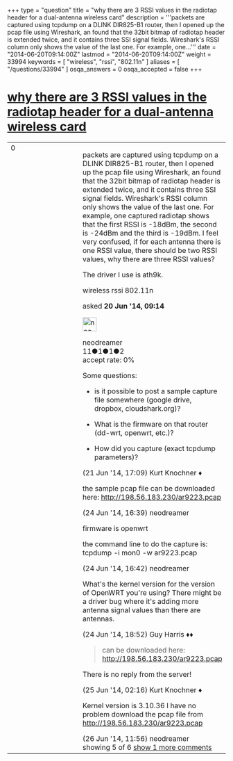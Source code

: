 +++
type = "question"
title = "why there are 3 RSSI values in the radiotap header for a dual-antenna wireless card"
description = '''packets are captured using tcpdump on a DLINK DIR825-B1 router, then I opened up the pcap file using Wireshark, an found that the 32bit bitmap of radiotap header is extended twice, and it contains three SSI signal fields. Wireshark&#x27;s RSSI column only shows the value of the last one. For example, one...'''
date = "2014-06-20T09:14:00Z"
lastmod = "2014-06-20T09:14:00Z"
weight = 33994
keywords = [ "wireless", "rssi", "802.11n" ]
aliases = [ "/questions/33994" ]
osqa_answers = 0
osqa_accepted = false
+++

<div class="headNormal">

# [why there are 3 RSSI values in the radiotap header for a dual-antenna wireless card](/questions/33994/why-there-are-3-rssi-values-in-the-radiotap-header-for-a-dual-antenna-wireless-card)

</div>

<div id="main-body">

<div id="askform">

<table id="question-table" style="width:100%;"><colgroup><col style="width: 50%" /><col style="width: 50%" /></colgroup><tbody><tr class="odd"><td style="width: 30px; vertical-align: top"><div class="vote-buttons"><div id="post-33994-score" class="post-score" title="current number of votes">0</div><div id="favorite-count" class="favorite-count"></div></div></td><td><div id="item-right"><div class="question-body"><p>packets are captured using tcpdump on a DLINK DIR825-B1 router, then I opened up the pcap file using Wireshark, an found that the 32bit bitmap of radiotap header is extended twice, and it contains three SSI signal fields. Wireshark's RSSI column only shows the value of the last one. For example, one captured radiotap shows that the first RSSI is -18dBm, the second is -24dBm and the third is -19dBm. I feel very confused, if for each antenna there is one RSSI value, there should be two RSSI values, why there are three RSSI values?</p><p>The driver I use is ath9k.</p></div><div id="question-tags" class="tags-container tags">wireless rssi 802.11n</div><div id="question-controls" class="post-controls"></div><div class="post-update-info-container"><div class="post-update-info post-update-info-user"><p>asked <strong>20 Jun '14, 09:14</strong></p><img src="https://secure.gravatar.com/avatar/e18d21f51ab456d57a0b81a80537c82a?s=32&amp;d=identicon&amp;r=g" class="gravatar" width="32" height="32" alt="neodreamer&#39;s gravatar image" /><p>neodreamer<br />
<span class="score" title="11 reputation points">11</span><span title="1 badges"><span class="badge1">●</span><span class="badgecount">1</span></span><span title="1 badges"><span class="silver">●</span><span class="badgecount">1</span></span><span title="2 badges"><span class="bronze">●</span><span class="badgecount">2</span></span><br />
<span class="accept_rate" title="Rate of the user&#39;s accepted answers">accept rate:</span> <span title="neodreamer has no accepted answers">0%</span></p></div></div><div id="comments-container-33994" class="comments-container"><span id="34023"></span><div id="comment-34023" class="comment"><div id="post-34023-score" class="comment-score"></div><div class="comment-text"><p>Some questions:</p><ul><li><p>is it possible to post a sample capture file somewhere (google drive, dropbox, cloudshark.org)?</p></li><li><p>What is the firmware on that router (dd-wrt, openwrt, etc.)?<br />
</p></li><li><p>How did you capture (exact tcpdump parameters)?</p></li></ul></div><div id="comment-34023-info" class="comment-info"><span class="comment-age">(21 Jun '14, 17:09)</span> Kurt Knochner ♦</div></div><span id="34140"></span><div id="comment-34140" class="comment"><div id="post-34140-score" class="comment-score"></div><div class="comment-text"><p>the sample pcap file can be downloaded here: <a href="http://198.56.183.230/ar9223.pcap">http://198.56.183.230/ar9223.pcap</a></p></div><div id="comment-34140-info" class="comment-info"><span class="comment-age">(24 Jun '14, 16:39)</span> neodreamer</div></div><span id="34141"></span><div id="comment-34141" class="comment"><div id="post-34141-score" class="comment-score"></div><div class="comment-text"><p>firmware is openwrt</p><p>the command line to do the capture is: tcpdump -i mon0 -w ar9223.pcap</p></div><div id="comment-34141-info" class="comment-info"><span class="comment-age">(24 Jun '14, 16:42)</span> neodreamer</div></div><span id="34145"></span><div id="comment-34145" class="comment"><div id="post-34145-score" class="comment-score"></div><div class="comment-text"><p>What's the kernel version for the version of OpenWRT you're using? There might be a driver bug where it's adding more antenna signal values than there are antennas.</p></div><div id="comment-34145-info" class="comment-info"><span class="comment-age">(24 Jun '14, 18:52)</span> Guy Harris ♦♦</div></div><span id="34152"></span><div id="comment-34152" class="comment"><div id="post-34152-score" class="comment-score"></div><div class="comment-text"><blockquote><p>can be downloaded here: <a href="http://198.56.183.230/ar9223.pcap">http://198.56.183.230/ar9223.pcap</a></p></blockquote><p>There is no reply from the server!</p></div><div id="comment-34152-info" class="comment-info"><span class="comment-age">(25 Jun '14, 02:16)</span> Kurt Knochner ♦</div></div><span id="34233"></span><div id="comment-34233" class="comment not_top_scorer"><div id="post-34233-score" class="comment-score"></div><div class="comment-text"><p>Kernel version is 3.10.36 I have no problem download the pcap file from <a href="http://198.56.183.230/ar9223.pcap">http://198.56.183.230/ar9223.pcap</a></p></div><div id="comment-34233-info" class="comment-info"><span class="comment-age">(26 Jun '14, 11:56)</span> neodreamer</div></div></div><div id="comment-tools-33994" class="comment-tools"><span class="comments-showing"> showing 5 of 6 </span> <a href="#" class="show-all-comments-link">show 1 more comments</a></div><div class="clear"></div><div id="comment-33994-form-container" class="comment-form-container"></div><div class="clear"></div></div></td></tr></tbody></table>

</div>

</div>

